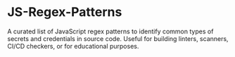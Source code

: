 # JS-Regex-Patterns
A curated list of JavaScript regex patterns to identify common types of secrets and credentials in source code. Useful for building linters, scanners, CI/CD checkers, or for educational purposes.

